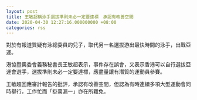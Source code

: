 ```yaml
---
layout: post
title: 王敏超稱泳手選拔準則未必一定要達標　承認有改善空間
date: 2020-04-30 12:27:16.000000000 +08:00
categories: rss
---
```


對於有報道質疑有泳總委員的兒子，取代另一名選拔游出最快時間的泳手，出戰亞運。

港協暨奧委會義務秘書長王敏超表示，事件存在誤會，又表示香港可以自行選拔亞運會選手，選拔準則未必一定要達標，應盡量讓有潛質的運動員參賽。

王敏超回應審計報告的批評，承認有改善空間，但認為有時連續多項大型運動會同時舉行，工作忙而「掛萬漏一」亦在所難免。
